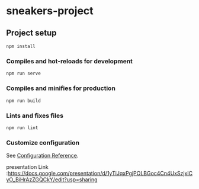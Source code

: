 # sneakers-project

## Project setup
```
npm install
```

### Compiles and hot-reloads for development
```
npm run serve
```

### Compiles and minifies for production
```
npm run build
```

### Lints and fixes files
```
npm run lint
```

### Customize configuration
See [Configuration Reference](https://cli.vuejs.org/config/).

presentation Link :https://docs.google.com/presentation/d/1yTiJqxPgjPOLBGoc4Cn4UxSzjxICyO_BiHrAzZGQCkY/edit?usp=sharing


